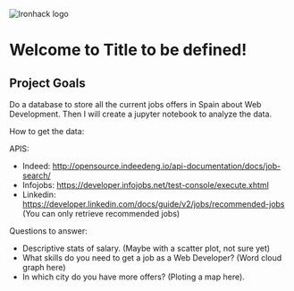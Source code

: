 
![Ironhack logo](https://i.imgur.com/1QgrNNw.png)

# Welcome to Title to be defined!

## Project Goals
Do a database to store all the current jobs offers in Spain about Web Development. Then I will create a jupyter notebook to analyze the data.

How to get the data:

 APIS:
  - Indeed: http://opensource.indeedeng.io/api-documentation/docs/job-search/
  - Infojobs: https://developer.infojobs.net/test-console/execute.xhtml
  - Linkedin: https://developer.linkedin.com/docs/guide/v2/jobs/recommended-jobs (You can only retrieve recommended jobs)
  
 Questions to answer:
  - Descriptive stats of salary. (Maybe with a scatter plot, not sure yet)
  - What skills do you need to get a job as a Web Developer? (Word cloud graph here)
  - In which city do you have more offers? (Ploting a map here).
  
